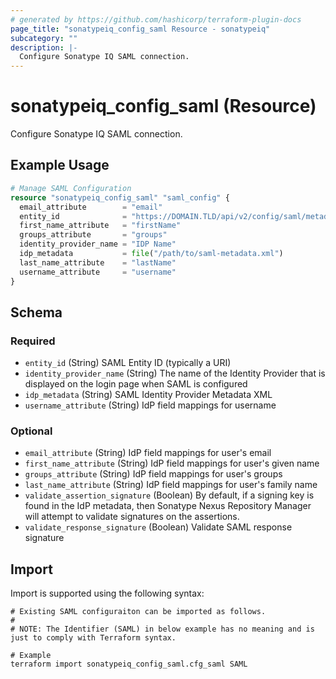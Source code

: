 ```yaml
---
# generated by https://github.com/hashicorp/terraform-plugin-docs
page_title: "sonatypeiq_config_saml Resource - sonatypeiq"
subcategory: ""
description: |-
  Configure Sonatype IQ SAML connection.
---
```


# sonatypeiq_config_saml (Resource)

Configure Sonatype IQ SAML connection.

## Example Usage

```terraform
# Manage SAML Configuration
resource "sonatypeiq_config_saml" "saml_config" {
  email_attribute        = "email"
  entity_id              = "https://DOMAIN.TLD/api/v2/config/saml/metadata"
  first_name_attribute   = "firstName"
  groups_attribute       = "groups"
  identity_provider_name = "IDP Name"
  idp_metadata           = file("/path/to/saml-metadata.xml")
  last_name_attribute    = "lastName"
  username_attribute     = "username"
}
```

<!-- schema generated by tfplugindocs -->
## Schema

### Required

- `entity_id` (String) SAML Entity ID (typically a URI)
- `identity_provider_name` (String) The name of the Identity Provider that is displayed on the login page when SAML is configured
- `idp_metadata` (String) SAML Identity Provider Metadata XML
- `username_attribute` (String) IdP field mappings for username

### Optional

- `email_attribute` (String) IdP field mappings for user's email
- `first_name_attribute` (String) IdP field mappings for user's given name
- `groups_attribute` (String) IdP field mappings for user's groups
- `last_name_attribute` (String) IdP field mappings for user's family name
- `validate_assertion_signature` (Boolean) By default, if a signing key is found in the IdP metadata, then Sonatype Nexus Repository Manager will attempt to validate signatures on the assertions.
- `validate_response_signature` (Boolean) Validate SAML response signature

## Import

Import is supported using the following syntax:

```shell
# Existing SAML configuraiton can be imported as follows.
#
# NOTE: The Identifier (SAML) in below example has no meaning and is just to comply with Terraform syntax.

# Example
terraform import sonatypeiq_config_saml.cfg_saml SAML
```
